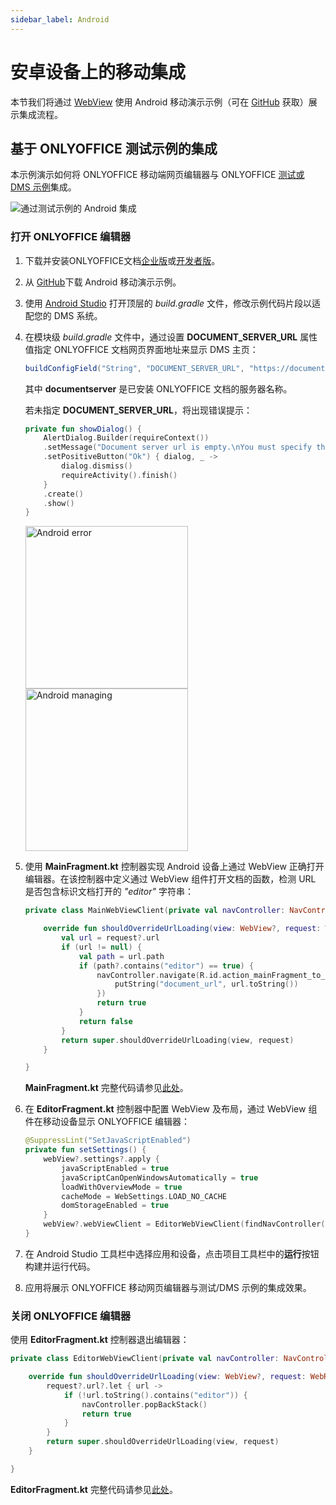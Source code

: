 ```yaml
---
sidebar_label: Android
---
```


# 安卓设备上的移动集成

本节我们将通过 [WebView](https://developer.android.com/reference/android/webkit/WebView) 使用 Android 移动演示示例（可在 [GitHub](https://github.com/ONLYOFFICE/editors-webview-android) 获取）展示集成流程。

## 基于 ONLYOFFICE 测试示例的集成

本示例演示如何将 ONLYOFFICE 移动端网页编辑器与 ONLYOFFICE [测试或 DMS 示例](../../language-specific-examples/language-specific-examples.md)集成。

![通过测试示例的 Android 集成](/assets/images/editor/android-test-sample.png)

### 打开 ONLYOFFICE 编辑器

1. 下载并安装ONLYOFFICE文档[企业版](https://www.onlyoffice.com/zh/docs-enterprise.aspx)或[开发者版](https://www.onlyoffice.com/zh/developer-edition.aspx)。

2. 从 [GitHub](https://github.com/ONLYOFFICE/editors-webview-android)下载 Android 移动演示示例。

3. 使用 [Android Studio](https://developer.android.com/studio) 打开顶层的 *build.gradle* 文件，修改示例代码片段以适配您的 DMS 系统。

4. 在模块级 *build.gradle* 文件中，通过设置 **DOCUMENT\_SERVER\_URL** 属性值指定 ONLYOFFICE 文档网页界面地址来显示 DMS 主页：

   ``` groovy
   buildConfigField("String", "DOCUMENT_SERVER_URL", "https://documentserver/")
   ```

   其中 **documentserver** 是已安装 ONLYOFFICE 文档的服务器名称。

   若未指定 **DOCUMENT\_SERVER\_URL**，将出现错误提示：

   ``` kt
   private fun showDialog() {
       AlertDialog.Builder(requireContext())
       .setMessage("Document server url is empty.\nYou must specify the address in build.gradle")
       .setPositiveButton("Ok") { dialog, _ ->
           dialog.dismiss()
           requireActivity().finish()
       }
       .create()
       .show()
   }
   ```

   <img alt="Android error" src="/assets/images/editor/android-error.png" width="260px" />

   <img alt="Android managing" src="/assets/images/editor/android-managing.png" width="260px" />

5. 使用 **MainFragment.kt** 控制器实现 Android 设备上通过 WebView 正确打开编辑器。在该控制器中定义通过 WebView 组件打开文档的函数，检测 URL 是否包含标识文档打开的 *"editor"* 字符串：

   ``` kt
   private class MainWebViewClient(private val navController: NavController) : WebViewClient() {

       override fun shouldOverrideUrlLoading(view: WebView?, request: WebResourceRequest?): Boolean {
           val url = request?.url
           if (url != null) {
               val path = url.path
               if (path?.contains("editor") == true) {
                   navController.navigate(R.id.action_mainFragment_to_editorFragment, Bundle(1).apply {
                       putString("document_url", url.toString())
                   })
                   return true
               }
               return false
           }
           return super.shouldOverrideUrlLoading(view, request)
       }

   }
   ```

   **MainFragment.kt** 完整代码请参见[此处](https://github.com/ONLYOFFICE/editors-webview-android/blob/fd8f9809441fab9653140cf2e51a1303e2edd774/app/src/main/java/ru/mike/florida/MainFragment.kt)。

6. 在 **EditorFragment.kt** 控制器中配置 WebView 及布局，通过 WebView 组件在移动设备显示 ONLYOFFICE 编辑器：

   ``` kt
   @SuppressLint("SetJavaScriptEnabled")
   private fun setSettings() {
       webView?.settings?.apply {
           javaScriptEnabled = true
           javaScriptCanOpenWindowsAutomatically = true
           loadWithOverviewMode = true
           cacheMode = WebSettings.LOAD_NO_CACHE
           domStorageEnabled = true
       }
       webView?.webViewClient = EditorWebViewClient(findNavController())
   }
   ```

7. 在 Android Studio 工具栏中选择应用和设备，点击项目工具栏中的**运行**按钮构建并运行代码。

8. 应用将展示 ONLYOFFICE 移动网页编辑器与测试/DMS 示例的集成效果。

### 关闭 ONLYOFFICE 编辑器

使用 **EditorFragment.kt** 控制器退出编辑器：

``` kt
private class EditorWebViewClient(private val navController: NavController) : WebViewClient() {

    override fun shouldOverrideUrlLoading(view: WebView?, request: WebResourceRequest?): Boolean {
        request?.url?.let { url ->
            if (!url.toString().contains("editor")) {
                navController.popBackStack()
                return true
            }
        }
        return super.shouldOverrideUrlLoading(view, request)
    }

}
```

**EditorFragment.kt** 完整代码请参见[此处](https://github.com/ONLYOFFICE/editors-webview-android/blob/fd8f9809441fab9653140cf2e51a1303e2edd774/app/src/main/java/ru/mike/florida/EditorFragment.kt)。
